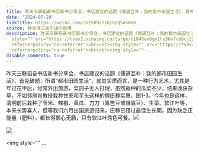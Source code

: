 ```yaml
---
title: 昨天三联韬奋书店新书分享会，书店建议的话题《儒道互补：我的都市田园生活》，首先破题，所谓“都市田园生活”，就其实质而言，是一种行为艺术。尤其是年过花甲...
date: '2024-07-29'
linkTitle: https://weibo.com/3515092710/OpQ5asWaK
source: 种豆得瓜谢不谦的微博
description: 昨天三联韬奋书店新书分享会，书店建议的话题《儒道互补：我的都市田园生活》，首先破题，所谓“都市田园生活”，就其实质而言，是一种行为艺术。尤其是年过花甲后，经常外出旅游，菜园子无人打理，虽然栽种的瓜菜不少，结果收获杂草，不如邻居肖教授栽种甘蔗和芋头这样的懒庄稼实惠，图1-3。今年也是这样，清明前后栽种了玉米、辣椒、黄瓜、刀刀（篱笆豆或蛾眉豆）、生菜、软江叶等，本来长势喜人，但等我们六月出国旅游归来，庄稼已错过最佳生长期，因为缺乏正能量（肥料），都长得懒心无肠，只有软江叶秀色可餐。<img
  style="" src="https://tvax2.sinaimg.cn/large/d1840ee6gy1hs56v7vbbcj22bc334nph.jpg"
  referrerpolicy="no-referrer"><br><br><img style="" src="https://tvax2.sinaimg.cn/large/d1840ee6gy1hs56vbg16dj22bc334kjo.jpg"
  referrerpolicy="no-referrer"><br><br><img style="" ...
disable_comments: true
---
```

昨天三联韬奋书店新书分享会，书店建议的话题《儒道互补：我的都市田园生活》，首先破题，所谓“都市田园生活”，就其实质而言，是一种行为艺术。尤其是年过花甲后，经常外出旅游，菜园子无人打理，虽然栽种的瓜菜不少，结果收获杂草，不如邻居肖教授栽种甘蔗和芋头这样的懒庄稼实惠，图1-3。今年也是这样，清明前后栽种了玉米、辣椒、黄瓜、刀刀（篱笆豆或蛾眉豆）、生菜、软江叶等，本来长势喜人，但等我们六月出国旅游归来，庄稼已错过最佳生长期，因为缺乏正能量（肥料），都长得懒心无肠，只有软江叶秀色可餐。<img style="" src="https://tvax2.sinaimg.cn/large/d1840ee6gy1hs56v7vbbcj22bc334nph.jpg" referrerpolicy="no-referrer"><br><br><img style="" src="https://tvax2.sinaimg.cn/large/d1840ee6gy1hs56vbg16dj22bc334kjo.jpg" referrerpolicy="no-referrer"><br><br><img style="" ...